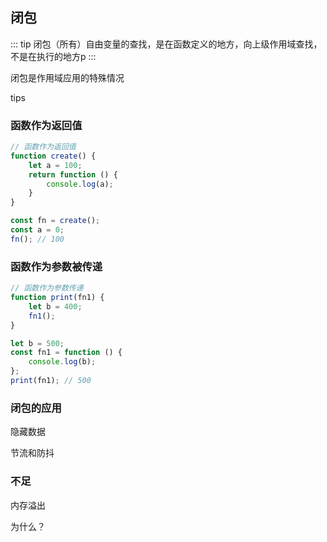 ## 闭包

::: tip
闭包（所有）自由变量的查找，是在函数定义的地方，向上级作用域查找，不是在执行的地方p
:::

闭包是作用域应用的特殊情况

tips

### 函数作为返回值

```javascript
// 函数作为返回值
function create() {
    let a = 100;
    return function () {
        console.log(a);
    }
}

const fn = create();
const a = 0;
fn(); // 100
```

### 函数作为参数被传递

```javascript
// 函数作为参数传递
function print(fn1) {
    let b = 400;
    fn1();
}

let b = 500;
const fn1 = function () {
    console.log(b);
};
print(fn1); // 500
```

### 闭包的应用

隐藏数据

节流和防抖


### 不足

内存溢出

为什么？
